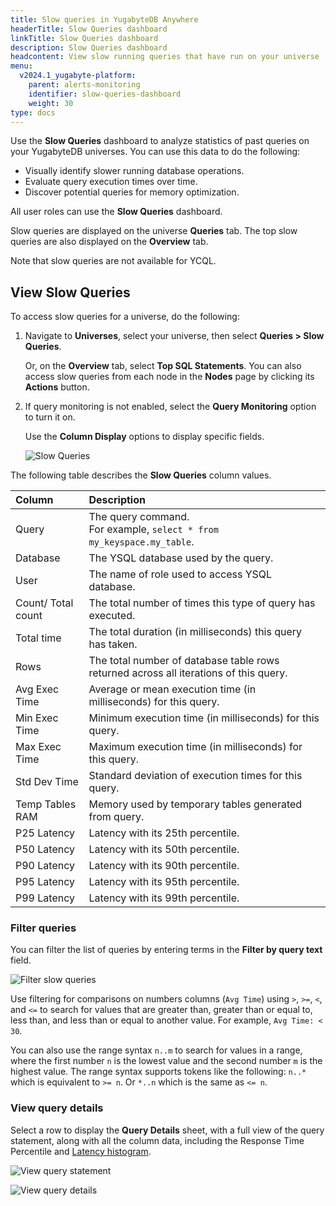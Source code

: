 ```yaml
---
title: Slow queries in YugabyteDB Anywhere
headerTitle: Slow Queries dashboard
linkTitle: Slow Queries dashboard
description: Slow Queries dashboard
headcontent: View slow running queries that have run on your universe
menu:
  v2024.1_yugabyte-platform:
    parent: alerts-monitoring
    identifier: slow-queries-dashboard
    weight: 30
type: docs
---
```


Use the **Slow Queries** dashboard to analyze statistics of past queries on your YugabyteDB universes. You can use this data to do the following:

- Visually identify slower running database operations.
- Evaluate query execution times over time.
- Discover potential queries for memory optimization.

All user roles can use the **Slow Queries** dashboard.

Slow queries are displayed on the universe **Queries** tab. The top slow queries are also displayed on the **Overview** tab.

Note that slow queries are not available for YCQL.

## View Slow Queries

To access slow queries for a universe, do the following:

1. Navigate to **Universes**, select your universe, then select **Queries > Slow Queries**.

    Or, on the **Overview** tab, select **Top SQL Statements**. You can also access slow queries from each node in the **Nodes** page by clicking its **Actions** button.

1. If query monitoring is not enabled, select the **Query Monitoring** option to turn it on.

    Use the **Column Display** options to display specific fields.

    ![Slow Queries](/images/yp/alerts-monitoring/slow-queries/selecting-columns.png)

The following table describes the **Slow Queries** column values.

| Column | Description |
| :----- | :---------- |
| Query | The query command.<br>For example, `select * from my_keyspace.my_table`. |
| Database | The YSQL database used by the query. |
| User | The name of role used to access YSQL database. |
| Count/ Total count | The total number of times this type of query has executed. |
| Total time | The total duration (in milliseconds) this query has taken. |
| Rows | The total number of database table rows returned across all iterations of this query. |
| Avg Exec Time | Average or mean execution time (in milliseconds) for this query. |
| Min Exec Time | Minimum execution time (in milliseconds) for this query. |
| Max Exec Time | Maximum execution time (in milliseconds) for this query. |
| Std Dev Time | Standard deviation of execution times for this query. |
| Temp Tables RAM | Memory used by temporary tables generated from query. |
| P25 Latency | Latency with its 25th percentile. |
| P50 Latency | Latency with its 50th percentile. |
| P90 Latency | Latency with its 90th percentile. |
| P95 Latency | Latency with its 95th percentile. |
| P99 Latency | Latency with its 99th percentile. |

### Filter queries

You can filter the list of queries by entering terms in the **Filter by query text** field.

![Filter slow queries](/images/yp/alerts-monitoring/slow-queries/search-dropdown-options.png)

Use filtering for comparisons on numbers columns (`Avg Time`) using `>`, `>=`, `<`, and `<=` to search for values that are greater than, greater than or equal to, less than, and less than or equal to another value. For example, `Avg Time: < 30`.

You can also use the range syntax `n..m` to search for values in a range, where the first number `n` is the lowest value and the second number `m` is the highest value. The range syntax supports tokens like the following: `n..*` which is equivalent to `>= n`. Or `*..n` which is the same as `<= n`.

### View query details

Select a row to display the **Query Details** sheet, with a full view of the query statement, along with all the column data, including the Response Time Percentile and [Latency histogram](../../../yugabyte-platform/alerts-monitoring/latency-histogram/).

![View query statement](/images/yp/alerts-monitoring/slow-queries/query-info-panel.png)

![View query details](/images/yp/alerts-monitoring/slow-queries/query-details-panel.png)
